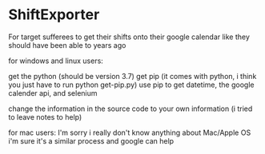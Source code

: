 # ShiftExporter
For target sufferees to get their shifts onto their google calendar like they should have been able to years ago

for windows and linux users:

get the python (should be version 3.7)
get pip (it comes with python, i think you just have to run python get-pip.py)
use pip to get datetime, the google calender api, and selenium

change the information in the source code to your own information (i tried to leave notes to help)

for mac users:
I'm sorry i really don't know anything about Mac/Apple OS
i'm sure it's a similar process and google can help

